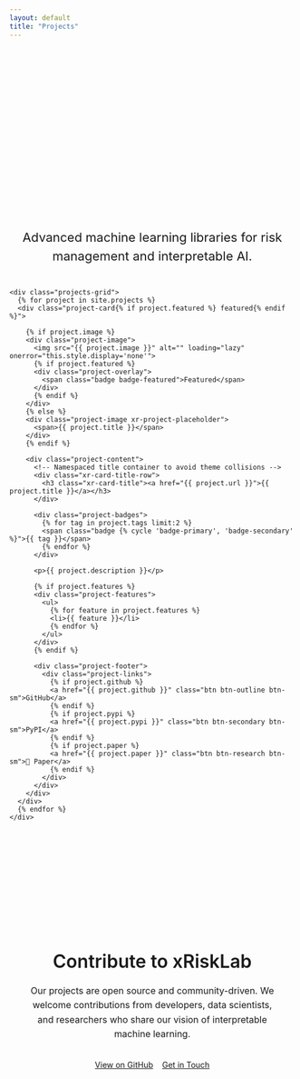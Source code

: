 ```yaml
---
layout: default
title: "Projects"
---
```


<section class="projects-section">
  <div class="container">
    <h1 class="projects-title">Open Source Projects</h1>
    <p class="projects-subtitle">
      Advanced machine learning libraries for risk management and interpretable AI.
    </p>

    <div class="projects-grid">
      {% for project in site.projects %}
      <div class="project-card{% if project.featured %} featured{% endif %}">

        {% if project.image %}
        <div class="project-image">
          <img src="{{ project.image }}" alt="" loading="lazy" onerror="this.style.display='none'">
          {% if project.featured %}
          <div class="project-overlay">
            <span class="badge badge-featured">Featured</span>
          </div>
          {% endif %}
        </div>
        {% else %}
        <div class="project-image xr-project-placeholder">
          <span>{{ project.title }}</span>
        </div>
        {% endif %}

        <div class="project-content">
          <!-- Namespaced title container to avoid theme collisions -->
          <div class="xr-card-title-row">
            <h3 class="xr-card-title"><a href="{{ project.url }}">{{ project.title }}</a></h3>
          </div>

          <div class="project-badges">
            {% for tag in project.tags limit:2 %}
            <span class="badge {% cycle 'badge-primary', 'badge-secondary' %}">{{ tag }}</span>
            {% endfor %}
          </div>

          <p>{{ project.description }}</p>

          {% if project.features %}
          <div class="project-features">
            <ul>
              {% for feature in project.features %}
              <li>{{ feature }}</li>
              {% endfor %}
            </ul>
          </div>
          {% endif %}

          <div class="project-footer">
            <div class="project-links">
              {% if project.github %}
              <a href="{{ project.github }}" class="btn btn-outline btn-sm">GitHub</a>
              {% endif %}
              {% if project.pypi %}
              <a href="{{ project.pypi }}" class="btn btn-secondary btn-sm">PyPI</a>
              {% endif %}
              {% if project.paper %}
              <a href="{{ project.paper }}" class="btn btn-research btn-sm">📄 Paper</a>
              {% endif %}
            </div>
          </div>
        </div>
      </div>
      {% endfor %}
    </div>
  </div>
</section>

<section class="projects-contribute">
  <div class="container">
    <div class="contribute-content">
      <h2>Contribute to xRiskLab</h2>
      <p>
        Our projects are open source and community-driven. We welcome contributions from developers,
        data scientists, and researchers who share our vision of interpretable machine learning.
      </p>
      <div class="contribute-buttons">
        <a href="https://github.com/xRiskLab" class="btn btn-primary">View on GitHub</a>
        <a href="/contact/" class="btn btn-secondary">Get in Touch</a>
      </div>
    </div>
  </div>
</section>

<style>
.projects-section { padding: 80px 0; }

.projects-title {
  font-size: clamp(2.5rem, 6vw, 3.5rem);
  font-weight: 700;
  margin-bottom: 24px;
  text-align: center;
  color: var(--text-primary);
  background: var(--primary-gradient);
  -webkit-background-clip: text;
  -webkit-text-fill-color: transparent;
  background-clip: text;
}

.projects-subtitle {
  font-size: clamp(1.125rem, 3vw, 1.375rem);
  color: var(--text-secondary);
  text-align: center;
  max-width: 700px;
  margin: 0 auto 40px;
  line-height: 1.5;
}

.projects-grid {
  display: grid;
  grid-template-columns: repeat(auto-fit, minmax(320px, 1fr));
  gap: 24px;
  margin-top: 40px;
  max-width: 1200px;
  margin-inline: auto;
}

.project-card {
  background: var(--surface-glass);
  backdrop-filter: var(--blur-amount);
  -webkit-backdrop-filter: var(--blur-amount);
  border: 1px solid var(--border-glass);
  border-radius: 20px;
  padding: 0;
  transition: all .4s cubic-bezier(.4,0,.2,1);
  position: relative;
  overflow: hidden;
  display: flex;
  flex-direction: column;
  height: 100%;
}
.project-card.featured { border-color: var(--accent-blue); background: rgba(0,122,255,.08); }
.project-card:hover { transform: translateY(-8px); background: var(--surface-glass-hover); box-shadow: var(--shadow-glass); }

.project-image {
  position: relative; width: 100%; height: 200px; overflow: hidden;
  border-radius: 20px 20px 0 0;
}
.project-image img { width: 100%; height: 100%; object-fit: cover; display: block; transition: transform .4s cubic-bezier(.4,0,.2,1); }
.project-card:hover .project-image img { transform: scale(1.05); }

.xr-project-placeholder {
  display: flex; align-items: center; justify-content: center;
  background: linear-gradient(135deg, #222, #444);
  color: var(--text-secondary); font-weight: 600; font-size: 1.1rem;
}

.project-overlay { position: absolute; top: 16px; right: 16px; z-index: 2; }

/* ===== Namespaced title row to avoid theme collisions ===== */
.xr-card-title-row {
  margin-bottom: 12px;
  background: transparent !important;
  padding: 0 !important;
  border: 0 !important;
  height: auto !important;
  min-height: 0 !important;
  box-shadow: none !important;
}
.xr-card-title {
  font-size: 1.25rem; font-weight: 600; line-height: 1.3; margin: 0;
  color: var(--text-primary);
}
.xr-card-title a { color: inherit; text-decoration: none; transition: all .3s ease; }
.project-card:hover .xr-card-title { 
  background: var(--primary-gradient);
  -webkit-background-clip: text; -webkit-text-fill-color: transparent; background-clip: text;
}

.project-badges { display: flex; gap: 6px; flex-wrap: wrap; margin-bottom: 16px; }
.badge { padding: 4px 12px; border-radius: 12px; font-size: 12px; font-weight: 500; }
.badge-primary { background: rgba(0,122,255,.15); color: var(--accent-blue); border: 1px solid rgba(0,122,255,.2); }
.badge-secondary { background: rgba(88,86,214,.15); color: var(--accent-purple); border: 1px solid rgba(88,86,214,.2); }
.badge-featured { background: rgba(255,45,146,.15); color: var(--accent-pink); border: 1px solid rgba(255,45,146,.2); font-weight: 600; }

.project-content { padding: 24px; display: flex; flex-direction: column; flex-grow: 1; }
.project-content p { color: var(--text-secondary); margin-bottom: 16px; line-height: 1.5; font-size: 14px; flex-grow: 1; }

.project-features ul { list-style: none; padding: 0; margin: 0 0 20px; }
.project-features li { color: var(--text-secondary); font-size: 14px; margin-bottom: 8px; }

.project-footer { margin-top: auto; }
.project-links { display: flex; gap: 12px; flex-wrap: wrap; }
.btn-sm { padding: 8px 16px; font-size: 13px; border-radius: 8px; }
.btn-research { background: rgba(255,149,0,.15); color: var(--text-primary); border: 1px solid rgba(255,149,0,.2); }

.projects-contribute {
  background: var(--surface-glass);
  backdrop-filter: var(--blur-amount); -webkit-backdrop-filter: var(--blur-amount);
  border: 1px solid var(--border-glass); border-radius: 20px; margin: 40px auto;
  max-width: 800px; padding: 48px 32px; text-align: center;
}
.contribute-content h2 { font-size: 2rem; font-weight: 600; margin-bottom: 20px; color: var(--text-primary); }
.contribute-content p { color: var(--text-secondary); margin-bottom: 32px; line-height: 1.6; font-size: 16px; }
.contribute-buttons { display: flex; gap: 16px; justify-content: center; flex-wrap: wrap; }

@media (min-width: 1200px) { .projects-grid { grid-template-columns: repeat(3, 1fr); } }
@media (max-width: 768px) {
  .projects-grid { grid-template-columns: 1fr; gap: 20px; margin-top: 32px; }
  .project-content { padding: 20px; }
  .contribute-buttons { flex-direction: column; align-items: center; }
  .projects-contribute { margin: 40px 16px; padding: 32px 24px; }
}
</style>

